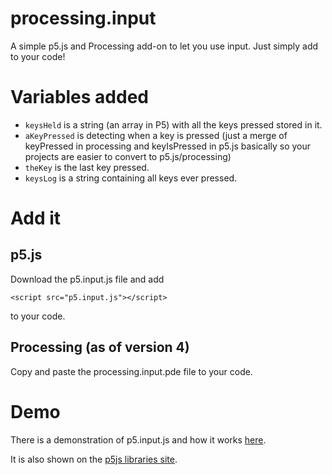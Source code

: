 # processing.input
A simple p5.js and Processing add-on to let you use input. Just simply add to your code!

# Variables added

- ```keysHeld``` is a string (an array in P5) with all the keys pressed stored in it.
- ```aKeyPressed``` is detecting when a key is pressed (just a merge of keyPressed in processing and keyIsPressed in p5.js basically so your projects are easier to convert to p5.js/processing)
- ```theKey``` is the last key pressed.
- ```keysLog``` is a string containing all keys ever pressed.

# Add it

## p5.js

Download the p5.input.js file and add

```
<script src="p5.input.js"></script>
```

to your code.

## Processing (as of version 4)

Copy and paste the processing.input.pde file to your code.

# Demo

There is a demonstration of p5.input.js and how it works [here](https://openprocessing.org/sketch/1383233).


It is also shown on the [p5js libraries site](https://p5js.org/libraries/).
